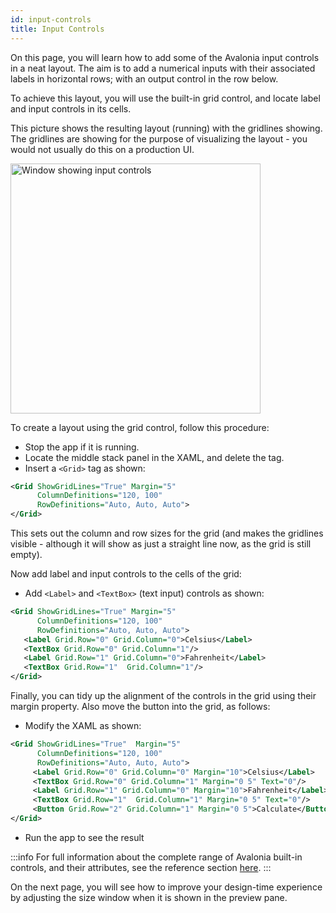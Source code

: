 ```yaml
---
id: input-controls
title: Input Controls
---
```


On this page, you will learn how to add some of the Avalonia input controls in a neat layout. The aim is to add a numerical inputs with their associated labels in horizontal rows; with an output control in the row below. 

To achieve this layout, you will use the built-in grid control, and locate label and input controls in its cells.

This picture shows the resulting layout (running) with the gridlines showing. The gridlines are showing for the purpose of visualizing the layout - you would not usually do this on a production UI. 

<div style={{textAlign: 'center'}}>
    <img src="/img/get-started/test-drive/input-controls.png" alt="Window showing input controls" width="400" />
</div>

To create a layout using the grid control, follow this procedure:

- Stop the app if it is running.
- Locate the middle stack panel in the XAML, and delete the tag.
- Insert a `<Grid>` tag as shown:

```xml
<Grid ShowGridLines="True" Margin="5"
      ColumnDefinitions="120, 100" 
      RowDefinitions="Auto, Auto, Auto">  
</Grid>
```

This sets out the column and row sizes for the grid (and makes the gridlines visible - although it will show as just a straight line now, as the grid is still empty).

Now add label and input controls to the cells of the grid:

- Add `<Label>` and `<TextBox>` (text input) controls as shown:

```xml
<Grid ShowGridLines="True" Margin="5"
      ColumnDefinitions="120, 100" 
      RowDefinitions="Auto, Auto, Auto">
   <Label Grid.Row="0" Grid.Column="0">Celsius</Label>
   <TextBox Grid.Row="0" Grid.Column="1"/>
   <Label Grid.Row="1" Grid.Column="0">Fahrenheit</Label>
   <TextBox Grid.Row="1"  Grid.Column="1"/>
</Grid>
```

Finally, you can tidy up the alignment of the controls in the grid using their margin property. Also move the button into the grid, as follows:

- Modify the XAML as shown:

```xml
<Grid ShowGridLines="True"  Margin="5" 
      ColumnDefinitions="120, 100" 
      RowDefinitions="Auto, Auto, Auto">
     <Label Grid.Row="0" Grid.Column="0" Margin="10">Celsius</Label>
     <TextBox Grid.Row="0" Grid.Column="1" Margin="0 5" Text="0"/>
     <Label Grid.Row="1" Grid.Column="0" Margin="10">Fahrenheit</Label>
     <TextBox Grid.Row="1"  Grid.Column="1" Margin="0 5" Text="0"/>
     <Button Grid.Row="2" Grid.Column="1" Margin="0 5">Calculate</Button>
</Grid>
```

- Run the app to see the result



:::info
For full information about the complete range of Avalonia built-in controls, and their attributes, see the reference section [here](../../reference/controls/).
:::

On the next page, you will see how to improve your design-time experience by adjusting the size window when it is shown in the preview pane.

